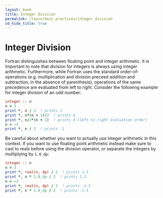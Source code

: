 ```yaml
---
layout: book
title: Integer Division
permalink: /learn/best_practices/integer_division
sd_hide_title: true
---
```


# Integer Division

Fortran distinguishes between floating point and integer arithmetic.  It is
important to note that division for integers is always using integer
arithmetic. Furthermore, while Fortran uses the standard order-of-operations
(e.g. multiplication and division preceed addition and subtraction, in the
absence of parenthesis), operations of the same precedence are evaluated from
left to right.  Consider the following example for integer division of an odd
number:

```fortran
integer :: n
n = 3
print *, n / 2  ! prints 1
print *, n*(n + 1)/2  ! prints 6
print *, n/2*(n + 1)  ! prints 4 (left-to-right evaluation order)
n = -3
print *, n / 2  ! prints -1
```

Be careful about whether you want to actually use integer arithmetic
in this context. If you want to use floating point arithmetic instead
make sure to cast to reals before using the division operator, or separate
the integers by multiplying by `1.0_dp`:

```fortran
integer :: n
n = 3
print *, real(n, dp) / 2  ! prints 1.5
print *, n * 1.0_dp / 2  ! prints 1.5
n = -3
print *, real(n, dp) / 2  ! prints -1.5
print *, n * 1.0_dp / 2  ! prints -1.5
```
